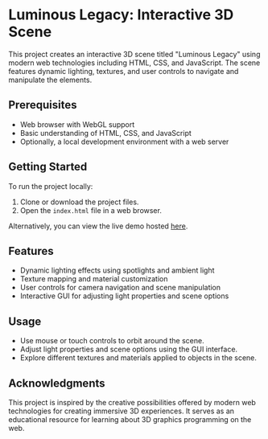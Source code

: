 # Luminous Legacy: Interactive 3D Scene

This project creates an interactive 3D scene titled "Luminous Legacy" using modern web technologies including HTML, CSS, and JavaScript. The scene features dynamic lighting, textures, and user controls to navigate and manipulate the elements.

## Prerequisites

- Web browser with WebGL support
- Basic understanding of HTML, CSS, and JavaScript
- Optionally, a local development environment with a web server

## Getting Started

To run the project locally:

1. Clone or download the project files.
2. Open the `index.html` file in a web browser.

Alternatively, you can view the live demo hosted [here](#).

## Features

- Dynamic lighting effects using spotlights and ambient light
- Texture mapping and material customization
- User controls for camera navigation and scene manipulation
- Interactive GUI for adjusting light properties and scene options

## Usage

- Use mouse or touch controls to orbit around the scene.
- Adjust light properties and scene options using the GUI interface.
- Explore different textures and materials applied to objects in the scene.

## Acknowledgments

This project is inspired by the creative possibilities offered by modern web technologies for creating immersive 3D experiences. It serves as an educational resource for learning about 3D graphics programming on the web.

